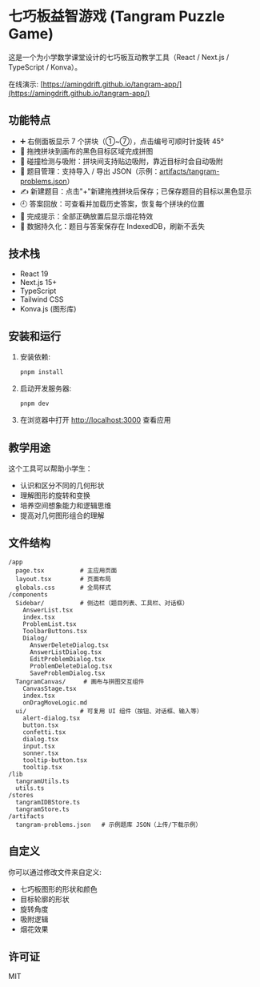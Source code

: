 # 七巧板益智游戏 (Tangram Puzzle Game)

这是一个为小学数学课堂设计的七巧板互动教学工具（React / Next.js / TypeScript / Konva）。

在线演示: [https://amingdrift.github.io/tangram-app/](https://amingdrift.github.io/tangram-app/)

## 功能特点

- ➕ 右侧面板显示 7 个拼块（①~⑦），点击编号可顺时针旋转 45°
- 🧩 拖拽拼块到画布的黑色目标区域完成拼图
- 📐 碰撞检测与吸附：拼块间支持贴边吸附，靠近目标时会自动吸附
- 📁 题目管理：支持导入 / 导出 JSON（示例：[artifacts/tangram-problems.json](artifacts/tangram-problems.json)）
- ✍️ 新建题目：点击"+"新建拖拽拼块后保存；已保存题目的目标以黑色显示
- 🕘 答案回放：可查看并加载历史答案，恢复每个拼块的位置
- 🎉 完成提示：全部正确放置后显示烟花特效
- 💾 数据持久化：题目与答案保存在 IndexedDB，刷新不丢失

## 技术栈

- React 19
- Next.js 15+
- TypeScript
- Tailwind CSS
- Konva.js (图形库)

## 安装和运行

1. 安装依赖:

    ```bash
    pnpm install
    ```

2. 启动开发服务器:

    ```bash
    pnpm dev
    ```

3. 在浏览器中打开 <http://localhost:3000> 查看应用

## 教学用途

这个工具可以帮助小学生：

- 认识和区分不同的几何形状
- 理解图形的旋转和变换
- 培养空间想象能力和逻辑思维
- 提高对几何图形组合的理解

## 文件结构

```
/app
  page.tsx          # 主应用页面
  layout.tsx        # 页面布局
  globals.css       # 全局样式
/components
  Sidebar/          # 侧边栏（题目列表、工具栏、对话框）
    AnswerList.tsx
    index.tsx
    ProblemList.tsx
    ToolbarButtons.tsx
    Dialog/
      AnswerDeleteDialog.tsx
      AnswerListDialog.tsx
      EditProblemDialog.tsx
      ProblemDeleteDialog.tsx
      SaveProblemDialog.tsx
  TangramCanvas/     # 画布与拼图交互组件
    CanvasStage.tsx
    index.tsx
    onDragMoveLogic.md
  ui/               # 可复用 UI 组件（按钮、对话框、输入等）
    alert-dialog.tsx
    button.tsx
    confetti.tsx
    dialog.tsx
    input.tsx
    sonner.tsx
    tooltip-button.tsx
    tooltip.tsx
/lib
  tangramUtils.ts
  utils.ts
/stores
  tangramIDBStore.ts
  tangramStore.ts
/artifacts
  tangram-problems.json   # 示例题库 JSON（上传/下载示例）
```

## 自定义

你可以通过修改文件来自定义:

- 七巧板图形的形状和颜色
- 目标轮廓的形状
- 旋转角度
- 吸附逻辑
- 烟花效果

## 许可证

MIT
